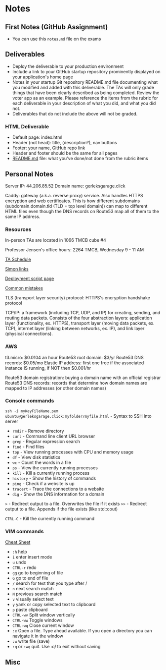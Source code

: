 # Notes

## First Notes (GitHub Assignment)

- You can use this `notes.md` file on the exams

## Deliverables

- Deploy the deliverable to your production environment
- Include a link to your GitHub startup repository prominently displayed on your application's home page
- Notes in your startup Git repository README.md file documenting what you modified and added with this deliverable. The TAs will only grade things that have been clearly described as being completed. Review the voter app as an example. Please reference the items from the rubric for each deliverable in your description of what you did, and what you did not.
- Deliverables that do not include the above will not be graded.

### HTML Deliverable

- Default page: index.html
- Header (not head): title, (description?), nav buttons
- Footer: your name, GitHub repo link
- Header and footer should be the same for all pages
- [README.md](https://github.com/ThanGerlek/startup/blob/main/README.md) file: what you've done/not done from the rubric items

## Personal Notes

Server IP: 44.206.85.52
Domain name: gerleksgarage.click

Caddy: gateway (a.k.a. reverse proxy) service. Also handles HTTPS encryption and web certificates. This is how different subdomains (subdomain.domain.tld (TLD = top level domain)) can map to different HTML files even though the DNS records on Route53 map all of them to the same IP address.

### Resources

In-person TAs are located in 1066 TMCB cube #4

Professor Jensen's office hours: 2264 TMCB, Wednesday 9 - 11 AM

[TA Schedule](https://docs.google.com/spreadsheets/d/1g1AMtgvyfSwMgp85QcwHuy0mVR-nN3bIGI6XNEJWB1U/edit#gid=0)

[Simon links](https://github.com/webprogramming260/.github/blob/main/profile/essentials/simon/simon.md)

[Deployment script page](https://github.com/webprogramming260/.github/blob/main/profile/essentials/devAndProd/devAndProd.md)

[Common mistakes](https://github.com/webprogramming260/.github/blob/main/profile/essentials/startup/startup.md)

TLS (transport layer security) protocol: HTTPS's encryption handshake protocol

TCP/IP: a framework (including TCP, UDP, and IP) for creating, sending, and routing data packets. Consists of the four abstraction layers: application layer (functionality, ex. HTTPS), transport layer (moving data packets, ex. TCP), internet layer (linking between networks, ex. IP), and link layer (physical connections).

### AWS

t3.micro: $0.0104 an hour
Route53 root domain: $3/yr
Route53 DNS records: $0.05/mo
Elastic IP address: first one free if the associated instance IS running, if NOT then $0.001/hr

Route53 domain registration: buying a domain name with an official registrar
Route53 DNS records: records that determine how domain names are mapped to IP addresses (or other domain names)

### Console commands

`ssh -i myKeyFileName.pem ubuntu@gerleksgarage.click:myfolder/myfile.html` - Syntax to SSH into server

* `rmdir` - Remove directory
* `curl` - Command line client URL browser
* `grep` - Regular expression search
* `find` - Find files
* `top` - View running processes with CPU and memory usage
* `df` - View disk statistics
* `wc` - Count the words in a file
* `ps` - View the currently running processes
* `kill` - Kill a currently running process
* `history` - Show the history of commands
* `ping` - Check if a website is up
* `tracert` - Trace the connections to a website
* `dig` - Show the DNS information for a domain

`>` - Redirect output to a file. Overwrites the file if it exists
`>>` - Redirect output to a file. Appends if the file exists (like std::cout)

`CTRL-C` - Kill the currently running command

### VIM commands

[Cheat Sheet](https://vim.rtorr.com/)

* `:h`	help
* `i`	enter insert mode
* `u`	undo
* `CTRL-r`	redo
* `gg`	go to beginning of file
* `G`	go to end of file
* `/`	search for text that you type after /
* `n`	next search match
* `N`	previous search match
* `v`	visually select text
* `y`	yank or copy selected text to clipboard
* `p`	paste clipboard
* `CTRL-wv`	Split window vertically
* `CTRL-ww`	Toggle windows
* `CTRL-wq`	Close current window
* `:e`	Open a file. Type ahead available. If you open a directory you can navigate it in the window
* `:w`	write file (save)
* `:q` or `:wq`	quit. Use :q! to exit without saving

## Misc

